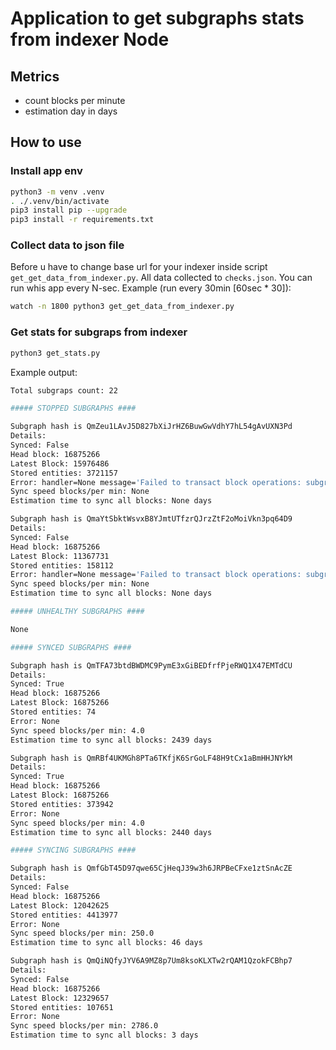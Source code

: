 # Application to get subgraphs stats from indexer Node

## Metrics
* count blocks per minute
* estimation day in days

## How to use

### Install app env
```bash
python3 -m venv .venv
. ./.venv/bin/activate
pip3 install pip --upgrade
pip3 install -r requirements.txt
```


### Collect data to json file
Before u have to change base url for your indexer inside script `get_get_data_from_indexer.py`. All data collected to `checks.json`.
You can run whis app every N-sec. Example (run every 30min [60sec * 30]):
```bash
watch -n 1800 python3 get_get_data_from_indexer.py
```

### Get stats for subgraps from indexer
```bash
python3 get_stats.py
```

Example output:
```bash
Total subgraps count: 22

##### STOPPED SUBGRAPHS ####

Subgraph hash is QmZeu1LAvJ5D827bXiJrHZ6BuwGwVdhY7hL54gAvUXN3Pd
Details:
Synced: False
Head block: 16875266
Latest Block: 15976486
Stored entities: 3721157
Error: handler=None message='Failed to transact block operations: subgraph writer poisoned by previous error' block_number=15976240
Sync speed blocks/per min: None
Estimation time to sync all blocks: None days

Subgraph hash is QmaYtSbktWsvxB8YJmtUTfzrQJrzZtF2oMoiVkn3pq64D9
Details:
Synced: False
Head block: 16875266
Latest Block: 11367731
Stored entities: 158112
Error: handler=None message='Failed to transact block operations: subgraph writer poisoned by previous error' block_number=11356225
Sync speed blocks/per min: None
Estimation time to sync all blocks: None days

##### UNHEALTHY SUBGRAPHS ####

None

##### SYNCED SUBGRAPHS ####

Subgraph hash is QmTFA73btdBWDMC9PymE3xGiBEDfrfPjeRWQ1X47EMTdCU
Details:
Synced: True
Head block: 16875266
Latest Block: 16875266
Stored entities: 74
Error: None
Sync speed blocks/per min: 4.0
Estimation time to sync all blocks: 2439 days

Subgraph hash is QmRBf4UKMGh8PTa6TKfjK6SrGoLF48H9tCx1aBmHHJNYkM
Details:
Synced: True
Head block: 16875266
Latest Block: 16875266
Stored entities: 373942
Error: None
Sync speed blocks/per min: 4.0
Estimation time to sync all blocks: 2440 days

##### SYNCING SUBGRAPHS ####

Subgraph hash is QmfGbT45D97qwe65CjHeqJ39w3h6JRPBeCFxe1ztSnAcZE
Details:
Synced: False
Head block: 16875266
Latest Block: 12042625
Stored entities: 4413977
Error: None
Sync speed blocks/per min: 250.0
Estimation time to sync all blocks: 46 days

Subgraph hash is QmQiNQfyJYV6A9MZ8p7Um8ksoKLXTw2rQAM1QzokFCBhp7
Details:
Synced: False
Head block: 16875266
Latest Block: 12329657
Stored entities: 107651
Error: None
Sync speed blocks/per min: 2786.0
Estimation time to sync all blocks: 3 days
```